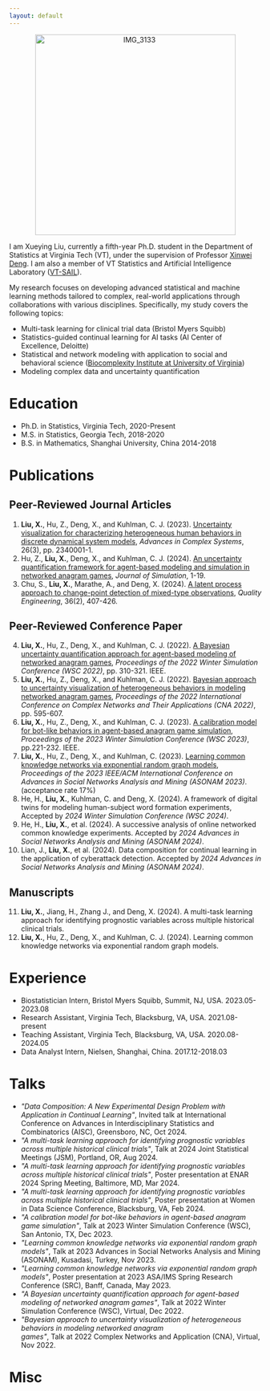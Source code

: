 ```yaml
---
layout: default
---
```

<div style="text-align: center;">
  <img src="https://github.com/user-attachments/assets/a903a686-64c3-4a47-b918-5e23cda5c6db" alt="IMG_3133" width="400"/>
</div>

I am Xueying Liu, currently a fifth-year Ph.D. student in the Department of Statistics at Virginia Tech (VT), under the supervision of Professor [Xinwei Deng](https://xwdeng80.github.io/). I am also a member of VT Statistics and Artificial Intelligence Laboratory ([VT-SAIL](https://www.sail.stat.vt.edu/)).

My research focuses on developing advanced statistical and machine learning methods tailored to complex, real-world applications through collaborations with various disciplines. Specifically, my study covers the following topics:

* Multi-task learning for clinical trial data (Bristol Myers Squibb)
* Statistics-guided continual learning for AI tasks (AI Center of Excellence, Deloitte)
* Statistical and network modeling with application to social and behavioral science ([Biocomplexity Institute at University of Virginia](https://biocomplexity.virginia.edu/))
* Modeling complex data and uncertainty quantification

# Education
* Ph.D. in Statistics, Virginia Tech, 2020-Present
* M.S. in Statistics, Georgia Tech, 2018-2020
* B.S. in Mathematics, Shanghai University, China 2014-2018

# Publications
## Peer-Reviewed Journal Articles
1. **Liu, X.**, Hu, Z., Deng, X., and Kuhlman, C. J. (2023). [Uncertainty visualization for characterizing
heterogeneous human behaviors in discrete dynamical system models](https://www.researchgate.net/profile/Xueying-Liu-27/publication/372490389_Uncertainty_Visualization_for_Characterizing_Heterogeneous_Human_Behaviors_in_Discrete_Dynamical_System_Models/links/6606daf2f5a5de0a9fe8c9f5/Uncertainty-Visualization-for-Characterizing-Heterogeneous-Human-Behaviors-in-Discrete-Dynamical-System-Models.pdf), _Advances in Complex Systems_, 26(3), pp. 2340001-1.
2. Hu, Z., **Liu, X.**, Deng, X., and Kuhlman, C. J. (2024). [An uncertainty quantification framework for agent-based modeling and simulation in networked anagram games](https://tandfonline.com/doi/abs/10.1080/17477778.2024.2313134), _Journal of Simulation_, 1-19.
3. Chu, S., **Liu, X.**, Marathe, A., and Deng, X. (2024). [A latent process approach to change-point detection of mixed-type observations](https://www.tandfonline.com/doi/full/10.1080/08982112.2023.2223617), _Quality Engineering_, 36(2), 407-426.

## Peer-Reviewed Conference Paper
4. **Liu, X.**, Hu, Z., Deng, X., and Kuhlman, C. J. (2022). [A Bayesian uncertainty quantification approach for agent-based modeling of networked anagram games](https://par.nsf.gov/servlets/purl/10385087), _Proceedings of the 2022 Winter Simulation Conference (WSC 2022)_, pp. 310-321. IEEE.
5. **Liu, X.**, Hu, Z., Deng, X., and Kuhlman, C. J. (2022). [Bayesian approach to uncertainty visualization of heterogeneous behaviors in modeling networked anagram games](https://link.springer.com/chapter/10.1007/978-3-031-21131-7_46), _Proceedings of the 2022 International Conference on Complex Networks and Their Applications (CNA 2022)_, pp. 595-607.
6. **Liu, X.**, Hu, Z., Deng, X., and Kuhlman, C. J. (2023). [A calibration model for bot-like behaviors in agent-based anagram game simulation](https://ieeexplore.ieee.org/document/10408394), _Proceedings of the 2023 Winter Simulation Conference (WSC 2023)_, pp.221-232. IEEE.
7. **Liu, X.**, Hu, Z., Deng, X., and Kuhlman, C. (2023). [Learning common knowledge networks via exponential random graph models](https://dl.acm.org/doi/10.1145/3625007.3627483), _Proceedings of the 2023 IEEE/ACM International Conference on Advances in Social Networks Analysis and Mining (ASONAM 2023)_. (acceptance rate 17%)
8. He, H., **Liu, X.**, Kuhlman, C. and Deng, X. (2024). A framework of digital twins for modeling human-subject word formation experiments, Accepted by _2024 Winter Simulation Conference (WSC 2024)_.
9. He, H., **Liu, X.**, et al. (2024). A successive analysis of online networked common knowledge experiments. Accepted by _2024 Advances in Social Networks Analysis and Mining (ASONAM 2024)_.
10. Lian, J., **Liu, X.**, et al. (2024). Data composition for continual learning in the application of cyberattack detection. Accepted by _2024 Advances in Social Networks Analysis and Mining (ASONAM 2024)_.

## Manuscripts
11. **Liu, X.**, Jiang, H., Zhang J., and Deng, X. (2024). A multi-task learning approach for identifying prognostic variables across multiple historical clinical trials.
12. **Liu, X.**, Hu, Z., Deng, X., and Kuhlman, C. J. (2024). Learning common knowledge networks via exponential random graph models.

# Experience
* Biostatistician Intern, Bristol Myers Squibb, Summit, NJ, USA. 2023.05-2023.08
* Research Assistant, Virginia Tech, Blacksburg, VA, USA. 2021.08-present
* Teaching Assistant, Virginia Tech, Blacksburg, VA, USA. 2020.08-2024.05
* Data Analyst Intern, Nielsen, Shanghai, China. 2017.12-2018.03

# Talks
* _"Data Composition: A New Experimental Design Problem with Application in Continual Learning"_, Invited talk at International Conference on Advances in Interdisciplinary Statistics and Combinatorics (AISC), Greensboro, NC, Oct 2024.
*	_"A multi-task learning approach for identifying prognostic variables across multiple historical clinical trials"_, Talk at 2024 Joint Statistical Meetings (JSM), Portland, OR, Aug 2024.
*	_"A multi-task learning approach for identifying prognostic variables across multiple historical clinical trials"_, Poster presentation at ENAR 2024 Spring Meeting, Baltimore, MD, Mar 2024.
*	_"A multi-task learning approach for identifying prognostic variables across multiple historical clinical trials"_, Poster presentation at Women in Data Science Conference, Blacksburg, VA, Feb 2024.
*	_"A calibration model for bot-like behaviors in agent-based anagram game simulation"_, Talk at 2023 Winter Simulation Conference (WSC), San Antonio, TX, Dec 2023.
*	_"Learning common knowledge networks via exponential random graph models"_, Talk at 2023 Advances in Social Networks Analysis and Mining (ASONAM), Kusadasi, Turkey, Nov 2023.
*	_"Learning common knowledge networks via exponential random graph models"_, Poster presentation at 2023 ASA/IMS Spring Research Conference (SRC), Banff, Canada, May 2023.
*	_"A Bayesian uncertainty quantification approach for agent-based modeling of networked anagram games"_, Talk at 2022 Winter Simulation Conference (WSC), Virtual, Dec 2022.
*	_"Bayesian approach to uncertainty visualization of heterogeneous behaviors in modeling networked anagram  
games"_, Talk at 2022 Complex Networks and Application (CNA), Virtual, Nov 2022.

# Misc



